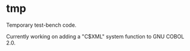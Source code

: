 tmp
===

Temporary test-bench code.

Currently working on adding a "C$XML" system function to GNU COBOL 2.0.

